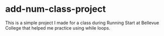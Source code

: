 # add-num-class-project
This is a simple project I made for a class during Running Start at Bellevue College that helped me practice using while loops.
